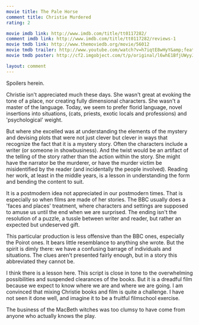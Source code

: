 ```yaml
---
movie title: The Pale Horse
comment title: Christie Murdered
rating: 2

movie imdb link: http://www.imdb.com/title/tt0117282/
comment imdb link: http://www.imdb.com/title/tt0117282/reviews-1
movie tmdb link: http://www.themoviedb.org/movie/56012
movie tmdb trailer: http://www.youtube.com/watch?v=h7iqtE8wHyY&amp;feature=results_main&amp;playnext=1&amp;list=PL071D77D998EBAFFB
movie tmdb poster: http://cf2.imgobject.com/t/p/original/l6whE1BfjUWyyJ2uHFzYAVNaKju.jpg

layout: comment
---
```


Spoilers herein.

Christie isn't appreciated much these days. She wasn't great at evoking the tone of a  place, nor creating fully dimensional characters. She wasn't a master of the language.  Today, we seem to prefer florid language, novel insertions into situations, (cats, priests,  exotic locals and professions) and 'psychological' weight.

But where she excelled was at understanding the elements of the mystery and devising  plots that were not just clever but clever in ways that recognize the fact that it is a  mystery story. Often the characters include a writer (or someone in showbusiness). And  the twist would be an artifact of the telling of the story rather than the action within the  story. She might have the narrator be the murderer, or have the murder victim be  misidentified by the reader (and incidentally the people involved). Reading her work, at  least in the middle years, is a lesson in understanding the form and bending the content  to suit. 

It is a postmodern idea not appreciated in our postmodern times. That is especially so  when films are made of her stories. The BBC usually does a 'faces and places' treatment,  where characters and settings are supposed to amuse us until the end when we are  surprised. The ending isn't the resolution of a puzzle, a tussle between writer and reader,  but rather an expected but undeserved gift.

This particular production is less offensive than the BBC ones, especially the Poirot ones.  It bears little resemblance to anything she wrote. But the spirit is dimly there: we have a  confusing barrage of individuals and situations. The clues aren't presented fairly enough,  but in a story this abbreviated they cannot be. 

I think there is a lesson here. This script is close in tone to the overwhelming possibilities  and suspended clearances of the books. But it is a dreadful film because we expect to  know where we are and where we are going. I am convinced that mixing Christie books  and film is quite a challenge. I have not seen it done well, and imagine it to be a fruitful  filmschool exercise.

The business of the MacBeth witches was too clumsy to have come from anyone who  actually knows the play.